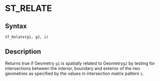 
# ST_RELATE

## Syntax


```
ST_Relate(g1, g2, i)
```

## Description


Returns true if Geometry `g1` is spatially related to Geometry`g2` by testing for intersections between the interior, boundary and exterior of the two geometries as specified by the values in intersection matrix pattern `i`.

